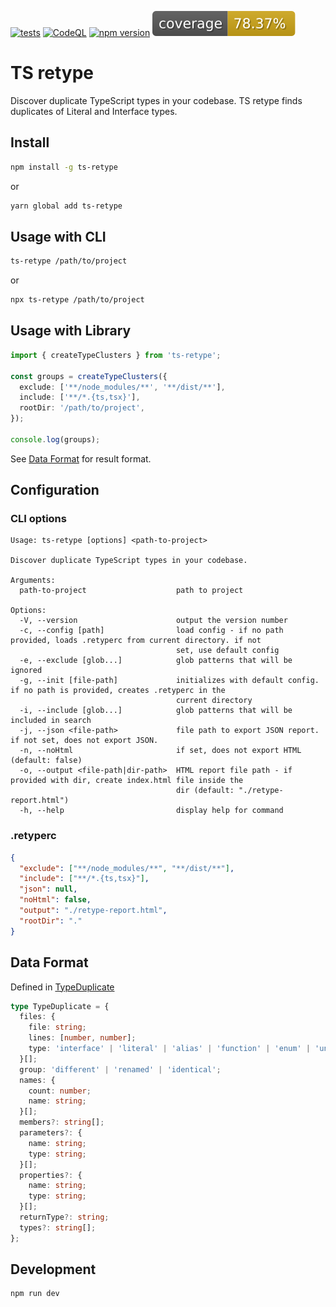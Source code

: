 [![tests](https://github.com/petlack/ts-retype/actions/workflows/run-tests.yml/badge.svg)](https://github.com/petlack/ts-retype/actions/workflows/run-tests.yml)
[![CodeQL](https://github.com/petlack/ts-retype/actions/workflows/github-code-scanning/codeql/badge.svg)](https://github.com/petlack/ts-retype/actions/workflows/github-code-scanning/codeql)
[![npm version](https://img.shields.io/npm/v/ts-retype.svg)](https://www.npmjs.com/package/ts-retype)
![coverage](https://raw.githubusercontent.com/petlack/ts-retype/gh-pages/badge-coverage.svg)

# TS retype

Discover duplicate TypeScript types in your codebase. TS retype finds duplicates of Literal and
Interface types.

## Install

```bash
npm install -g ts-retype
```

or

```bash
yarn global add ts-retype
```

## Usage with CLI

```bash
ts-retype /path/to/project
```

or

```bash
npx ts-retype /path/to/project
```

## Usage with Library

```typescript
import { createTypeClusters } from 'ts-retype';

const groups = createTypeClusters({
  exclude: ['**/node_modules/**', '**/dist/**'],
  include: ['**/*.{ts,tsx}'],
  rootDir: '/path/to/project',
});

console.log(groups);
```

See [Data Format](#data-format) for result format.

## Configuration

### CLI options

```console
Usage: ts-retype [options] <path-to-project>

Discover duplicate TypeScript types in your codebase.

Arguments:
  path-to-project                    path to project

Options:
  -V, --version                      output the version number
  -c, --config [path]                load config - if no path provided, loads .retyperc from current directory. if not
                                     set, use default config
  -e, --exclude [glob...]            glob patterns that will be ignored
  -g, --init [file-path]             initializes with default config. if no path is provided, creates .retyperc in the
                                     current directory
  -i, --include [glob...]            glob patterns that will be included in search
  -j, --json <file-path>             file path to export JSON report. if not set, does not export JSON.
  -n, --noHtml                       if set, does not export HTML (default: false)
  -o, --output <file-path|dir-path>  HTML report file path - if provided with dir, create index.html file inside the
                                     dir (default: "./retype-report.html")
  -h, --help                         display help for command
```

### .retyperc

```json
{
  "exclude": ["**/node_modules/**", "**/dist/**"],
  "include": ["**/*.{ts,tsx}"],
  "json": null,
  "noHtml": false,
  "output": "./retype-report.html",
  "rootDir": "."
}
```

## Data Format

Defined in [TypeDuplicate](src/types.ts)

```typescript
type TypeDuplicate = {
  files: {
    file: string;
    lines: [number, number];
    type: 'interface' | 'literal' | 'alias' | 'function' | 'enum' | 'union';
  }[];
  group: 'different' | 'renamed' | 'identical';
  names: {
    count: number;
    name: string;
  }[];
  members?: string[];
  parameters?: {
    name: string;
    type: string;
  }[];
  properties?: {
    name: string;
    type: string;
  }[];
  returnType?: string;
  types?: string[];
};
```

## Development

```bash
npm run dev
```
